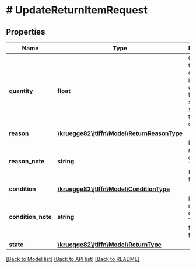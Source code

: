 # # UpdateReturnItemRequest

## Properties

Name | Type | Description | Notes
------------ | ------------- | ------------- | -------------
**quantity** | **float** | Quantity of that outbound item. This quantity of that item shall be shipped to the customer | [optional]
**reason** | [**\kruegge82\jtlffn\Model\ReturnReasonType**](ReturnReasonType.md) |  | [optional]
**reason_note** | **string** | Internal note of the outbound. This note is for the fulfiller only | [optional]
**condition** | [**\kruegge82\jtlffn\Model\ConditionType**](ConditionType.md) |  | [optional]
**condition_note** | **string** | Internal note of the outbound. This note is for the fulfiller only | [optional]
**state** | [**\kruegge82\jtlffn\Model\ReturnType**](ReturnType.md) |  | [optional]

[[Back to Model list]](../../README.md#models) [[Back to API list]](../../README.md#endpoints) [[Back to README]](../../README.md)
